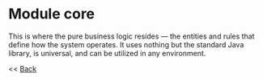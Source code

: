# Module core

This is where the pure business logic resides — the entities and rules that define how the system operates.
It uses nothing but the standard Java library, is universal, and can be utilized in any environment.

<< [Back](../README.md)